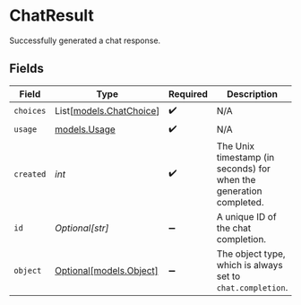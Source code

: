 # ChatResult

Successfully generated a chat response.


## Fields

| Field                                                              | Type                                                               | Required                                                           | Description                                                        |
| ------------------------------------------------------------------ | ------------------------------------------------------------------ | ------------------------------------------------------------------ | ------------------------------------------------------------------ |
| `choices`                                                          | List[[models.ChatChoice](../models/chatchoice.md)]                 | :heavy_check_mark:                                                 | N/A                                                                |
| `usage`                                                            | [models.Usage](../models/usage.md)                                 | :heavy_check_mark:                                                 | N/A                                                                |
| `created`                                                          | *int*                                                              | :heavy_check_mark:                                                 | The Unix timestamp (in seconds) for when the generation completed. |
| `id`                                                               | *Optional[str]*                                                    | :heavy_minus_sign:                                                 | A unique ID of the chat completion.                                |
| `object`                                                           | [Optional[models.Object]](../models/object.md)                     | :heavy_minus_sign:                                                 | The object type, which is always set to `chat.completion`.         |